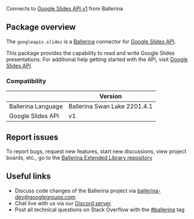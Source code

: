 Connects to [Google Slides API v1](https://developers.google.com/slides/api) from Ballerina

## Package overview
The `googleapis.slides` is a [Ballerina](https://ballerina.io/) connector for [Google Slides API](https://developers.google.com/slides/api).

This package provides the capability to read and write Google Slides presentations. For additional help getting started with the API, visit [Google Slides API](https://developers.google.com/slides/api/reference/rest).

### Compatibility
|                    | Version                   |
|--------------------|---------------------------|
| Ballerina Language | Ballerina Swan Lake 2201.4.1|
| Google Slides API  | v1                        |

## Report issues
To report bugs, request new features, start new discussions, view project boards, etc., go to the [Ballerina Extended Library repository](https://github.com/ballerina-platform/ballerina-extended-library)

## Useful links
- Discuss code changes of the Ballerina project via [ballerina-dev@googlegroups.com](mailto:ballerina-dev@googlegroups.com).
- Chat live with us via our [Discord server](https://discord.gg/ballerinalang).
- Post all technical questions on Stack Overflow with the [#ballerina](https://stackoverflow.com/questions/tagged/ballerina) tag
